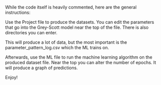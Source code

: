 While the code itself is heavily commented, here are the general instructions:

Use the Project file to produce the datasets. You can edit the parameters that go into the Grey-Scott model near the top of the file. There is also directories you can enter.

This will produce a lot of data, but the most important is the parameter_pattern_log.csv which the ML trains on.

Afterwards, use the ML file to run the machine learning algorithm on the produced dataset file. Near the top you can alter the number of epochs. It will produce a graph of predictions.

Enjoy!

